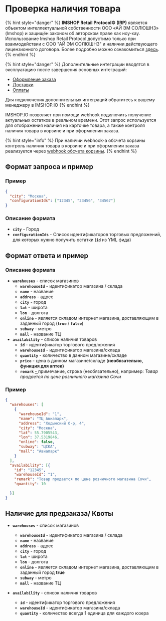 # Проверка наличия товара

{% hint style="danger" %}
**IMSHOP Retail Protocol© (IRP)** является объектом интеллектуальной собственности ООО «АЙ ЭМ СОЛЮШНЗ» (Imshop) и защищён законом об авторском праве как ноу-хау. Использование Imshop Retail Protocol допустимо только при взаимодействии с ООО "АЙ ЭМ СОЛЮШНЗ" и наличии действующего лицензионного договора. Более подробно можно ознакомиться [здесь](../../api-license.md).
{% endhint %}

{% hint style="danger" %}
Дополнительные интеграции вводятся в эксплуатацию после завершения основных интеграций:

* [Оформление заказа](broken-reference)
* [Доставки](broken-reference)
* [Оплаты](broken-reference)

Для подключения дополнительных интеграций обратитесь к вашему менеджеру в IMSHOP.IO
{% endhint %}

IMSHOP.IO позволяет при помощи webhook подключить получение актуальных остатков в реальном времени. Этот запрос используется для отображения наличия на карточке товара, а также контроля наличия товара в корзине и при оформлении заказа.

{% hint style="info" %}
При наличии webhook-а обсчета корзины контроль наличия товара в корзине и при оформлении заказа реализуется через [webhook обсчета корзины](https://docs.imshop.io/dopolnitelnye-integracii/korzina-oformlenie-zakaza/raschet-korziny-skidok-ballov).&#x20;
{% endhint %}

## Формат запроса и пример

### Пример

```json
{
  "city": "Москва",
  "configurationIds": ["12345", "23456", "34567"]
}
```

### Описание формата

* **`city`** - Город
* **`configurationIds`** - Список идентификаторов торговых предложений, для которых нужно получить остатки (**`id`** из YML фида)

## Формат ответа и пример

### Описание формата

* **`warehouses`** - список магазинов
  * **`warehouseId`** - идентификатор магазина / склада
  * **`name`** - название&#x20;
  * **`address`** - адрес
  * **`city`** - город
  * **`lat`** - широта
  * **`lon`** - долгота
  * **`online`** - является складом интернет магазина, доставляющим в заданный город (**`true`** / **`false`**)
  * **`subway`** - метро
  * **`mall`** - название ТЦ
* **`availability`** - список наличия товаров
  * **`id`** - идентификатор торгового предложения
  * **`warehouseId`** - идентификатор магазина/склада
  * **`quantity`** - количество в данном магазине/складе
  * **`price`** - цена в данном магазине/складе (**необязательно, функция для аптек)**
  * **`remark`** [- ](https://t.me/c/1288454566/81544)примечание, строка (необязательно), например: _Товар продается по цене розничного магазина Сочи_

### Пример

```json
{
  "warehouses": [
    {
      "warehouseId": "1",
      "name": "ТЦ Авиапарк",
      "address": "Ходынский б-р, 4",
      "city": "Москва",
      "lat": 55.7905543,
      "lon": 37.5319846,
      "online": false,
      "subway": "ЦСКА",
      "mall": "Авиапарк"
    }
  ],
  "availability": [{ 
    "id": "12345", 
    "warehouseId": "1", 
    "remark": "Товар продается по цене розничного магазина Сочи",
    "quantity": 10
    
  }]
}
```

## Наличие для предзаказа/ Квоты

* **`warehouses`** - список магазинов
  * **`warehouseId`** - идентификатор магазина / склада
  * **`name`** - название&#x20;
  * **`address`** - адрес
  * **`city`** - город
  * **`lat`** - широта
  * **`lon`** - долгота
  * **`online`** - является складом интернет магазина, доставляющим в заданный город **true**
  * **`subway`** - метро
  * **`mall`** - название ТЦ
*   **`availability`** - список наличия товаров

    * **`id`** - идентификатор торгового предложения
    * **`warehouseId`** - идентификатор магазина/склада
    * **`quantity`** - количество всегда 1 единица для каждого юзера



